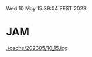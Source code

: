 Wed 10 May 15:39:04 EEST 2023
# JAM
<a href='./cache/202305/10_15.log'>./cache/202305/10_15.log</a>
